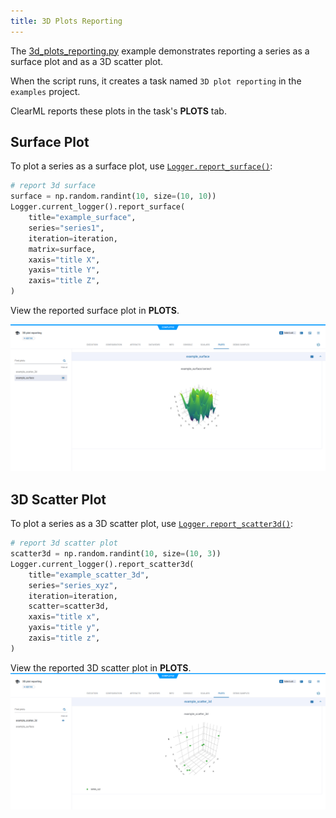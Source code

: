 ```yaml
---
title: 3D Plots Reporting
---
```


The [3d_plots_reporting.py](https://github.com/allegroai/clearml/blob/master/examples/reporting/3d_plots_reporting.py) 
example demonstrates reporting a series as a surface plot and as a 3D scatter plot. 

When the script runs, it creates a task named `3D plot reporting` in the `examples` project.

ClearML reports these plots in the task's **PLOTS** tab. 

## Surface Plot

To plot a series as a surface plot, use [`Logger.report_surface()`](../../references/sdk/logger.md#report_surface):

```python
# report 3d surface
surface = np.random.randint(10, size=(10, 10))
Logger.current_logger().report_surface(
    title="example_surface",
    series="series1",
    iteration=iteration,
    matrix=surface,
    xaxis="title X",
    yaxis="title Y",
    zaxis="title Z",
)
```
View the reported surface plot in **PLOTS**.

![Surface plot](../../img/examples_reporting_02.png)

## 3D Scatter Plot

To plot a series as a 3D scatter plot, use [`Logger.report_scatter3d()`](../../references/sdk/logger.md#report_scatter3d):

```python
# report 3d scatter plot
scatter3d = np.random.randint(10, size=(10, 3))
Logger.current_logger().report_scatter3d(
    title="example_scatter_3d",
    series="series_xyz",
    iteration=iteration,
    scatter=scatter3d,
    xaxis="title x",
    yaxis="title y",
    zaxis="title z",
)
```

View the reported 3D scatter plot in **PLOTS**.
![3d scatter plot](../../img/examples_reporting_01.png)
